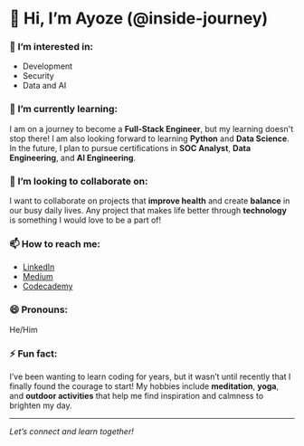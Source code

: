 # 👋 Hi, I’m Ayoze (@inside-journey)

### 👀 I’m interested in:
- Development
- Security
- Data and AI

### 🌱 I’m currently learning:
I am on a journey to become a **Full-Stack Engineer**, but my learning doesn't stop there! I am also looking forward to learning **Python** and **Data Science**. In the future, I plan to pursue certifications in **SOC Analyst**, **Data Engineering**, and **AI Engineering**.

### 💞️ I’m looking to collaborate on:
I want to collaborate on projects that **improve health** and create **balance** in our busy daily lives. Any project that makes life better through **technology** is something I would love to be a part of!

### 📫 How to reach me:
- [LinkedIn](https://www.linkedin.com/ayoze-k-680428266)  
- [Medium](https://www.medium.com/@mylilwind)  
- [Codecademy](https://www.codecademy.com/kuraserscript_lt-mlwtj)

### 😄 Pronouns:
He/Him

### ⚡ Fun fact:
I’ve been wanting to learn coding for years, but it wasn’t until recently that I finally found the courage to start! My hobbies include **meditation**, **yoga**, and **outdoor activities** that help me find inspiration and calmness to brighten my day.

---
*Let’s connect and learn together!*

